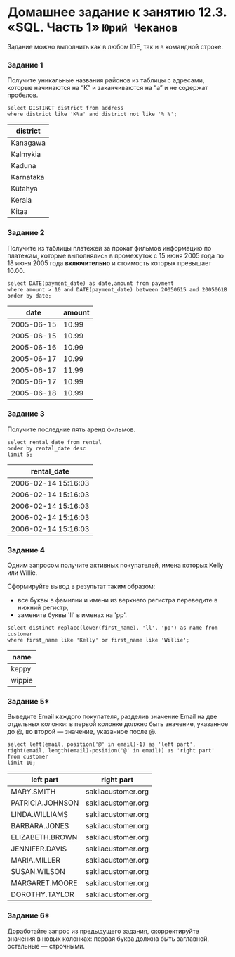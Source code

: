 # Домашнее задание к занятию 12.3. «SQL. Часть 1» `Юрий Чеканов`

Задание можно выполнить как в любом IDE, так и в командной строке.

### Задание 1

Получите уникальные названия районов из таблицы с адресами, которые начинаются на “K” и заканчиваются на “a” и не содержат пробелов.

```mysql
select DISTINCT district from address
where district like 'K%a' and district not like '% %';
```

| district  |
| --------- |
| Kanagawa  |
| Kalmykia  |
| Kaduna    |
| Karnataka |
| Kütahya   |
| Kerala    |
| Kitaa     |

### Задание 2

Получите из таблицы платежей за прокат фильмов информацию по платежам, которые выполнялись в промежуток с 15 июня 2005 года по 18 июня 2005 года **включительно** и стоимость которых превышает 10.00.

```mysql
select DATE(payment_date) as date,amount from payment
where amount > 10 and DATE(payment_date) between 20050615 and 20050618
order by date;
```

| date       | amount |
| ---------- | ------ |
| 2005-06-15 | 10.99  |
| 2005-06-15 | 10.99  |
| 2005-06-16 | 10.99  |
| 2005-06-17 | 10.99  |
| 2005-06-17 | 11.99  |
| 2005-06-17 | 10.99  |
| 2005-06-18 | 10.99  |

### Задание 3

Получите последние пять аренд фильмов.

```mysql
select rental_date from rental
order by rental_date desc
limit 5;
```

| rental_date         |
| ------------------- |
| 2006-02-14 15:16:03 |
| 2006-02-14 15:16:03 |
| 2006-02-14 15:16:03 |
| 2006-02-14 15:16:03 |
| 2006-02-14 15:16:03 |

### Задание 4

Одним запросом получите активных покупателей, имена которых Kelly или Willie.

Сформируйте вывод в результат таким образом:

- все буквы в фамилии и имени из верхнего регистра переведите в нижний регистр,
- замените буквы 'll' в именах на 'pp'.

```mysql
select distinct replace(lower(first_name), 'll', 'pp') as name from customer
where first_name like 'Kelly' or first_name like 'Willie';
```

| name   |
| ------ |
| keppy  |
| wippie |

### Задание 5*

Выведите Email каждого покупателя, разделив значение Email на две отдельных колонки: в первой колонке должно быть значение, указанное до @, во второй — значение, указанное после @.

```mysql
select left(email, position('@' in email)-1) as 'left part', 
right(email, length(email)-position('@' in email)) as 'right part' 
from customer 
limit 10;
```



| left part        | right part         |
| ---------------- | ------------------ |
| MARY.SMITH       | sakilacustomer.org |
| PATRICIA.JOHNSON | sakilacustomer.org |
| LINDA.WILLIAMS   | sakilacustomer.org |
| BARBARA.JONES    | sakilacustomer.org |
| ELIZABETH.BROWN  | sakilacustomer.org |
| JENNIFER.DAVIS   | sakilacustomer.org |
| MARIA.MILLER     | sakilacustomer.org |
| SUSAN.WILSON     | sakilacustomer.org |
| MARGARET.MOORE   | sakilacustomer.org |
| DOROTHY.TAYLOR   | sakilacustomer.org |

### Задание 6*

Доработайте запрос из предыдущего задания, скорректируйте значения в новых колонках: первая буква должна быть заглавной, остальные — строчными.